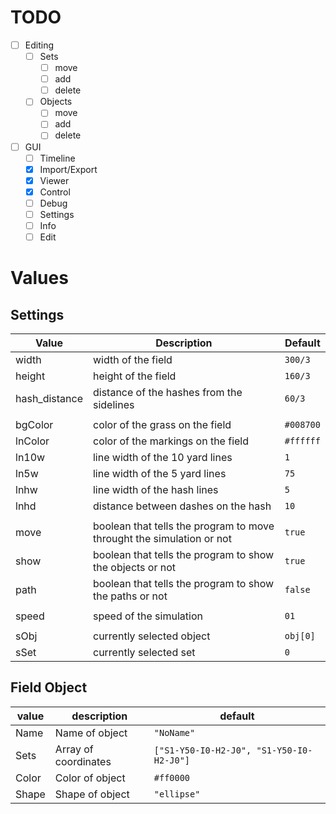 # TODO

- [ ] Editing
  - [ ] Sets
    - [ ] move
    - [ ] add
    - [ ] delete
  - [ ] Objects
    - [ ] move
    - [ ] add
    - [ ] delete
- [ ] GUI
  - [ ] Timeline
  - [x] Import/Export
  - [x] Viewer
  - [x] Control
  - [ ] Debug
  - [ ] Settings
  - [ ] Info
  - [ ] Edit

# Values

## Settings

| Value         | Description                                                           | Default   |
| ------------- | --------------------------------------------------------------------- | --------- |
| width         | width of the field                                                    | `300/3`   |
| height        | height of the field                                                   | `160/3`   |
| hash_distance | distance of the hashes from the sidelines                             | `60/3`    |
|               |                                                                       |           |
| bgColor       | color of the grass on the field                                       | `#008700` |
| lnColor       | color of the markings on the field                                    | `#ffffff` |
| ln10w         | line width of the 10 yard lines                                       | `1`       |
| ln5w          | line width of the 5 yard lines                                        | `75`      |
| lnhw          | line width of the hash lines                                          | `5`       |
| lnhd          | distance between dashes on the hash                                   | `10`      |
|               |                                                                       |           |
| move          | boolean that tells the program to move throught the simulation or not | `true`    |
| show          | boolean that tells the program to show the objects or not             | `true`    |
| path          | boolean that tells the program to show the paths or not               | `false`   |
|               |                                                                       |           |
| speed         | speed of the simulation                                               | `01`      |
|               |                                                                       |           |
| sObj          | currently selected object                                             | `obj[0]`  |
| sSet          | currently selected set                                                | `0`       |

## Field Object

| value | description          | default                                  |
| ----- | -------------------- | ---------------------------------------- |
| Name  | Name of object       | `"NoName"`                               |
| Sets  | Array of coordinates | `["S1-Y50-I0-H2-J0", "S1-Y50-I0-H2-J0"]` |
| Color | Color of object      | `#ff0000`                                |
| Shape | Shape of object      | `"ellipse"`                              |